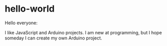 # hello-world

Hello everyone:

I like JavaScript and Arduino projects.
I am new at programming, but I hope someday I can create my own Arduino project.
